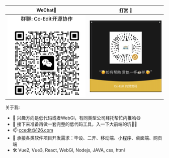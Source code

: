 
|                                     WeChat🍻                                      |                                                打赏 :confetti_ball:                                                 | 
|:-------------------------------------------------------------------------------:|:-----------------------------------------------------------------------------------------------------------------:| 
| ![wechat.png](https://github.com/Cc-Edit/Cc-Edit/blob/main/src/WeChatGroup.png) | ![img.png](https://github.com/Cc-Edit/Cc-Edit/blob/main/src/img.png) |

<!--
**adminV/adminV** is a ✨ _special_ ✨ repository because its `README.md` (this file) appears on your GitHub profile.

Here are some ideas to get you started:

- 🔭 I’m currently working on ...
- 🌱 I’m currently learning ...
- 👯 I’m looking to collaborate on ...
- 🤔 I’m looking for help with ...
- 💬 Ask me about ...
- 📫 How to reach me: ...
- 😄 Pronouns: ...
- ⚡ Fun fact: ...
-->


关于我:
- 💼 兴趣方向是低代码或者WebGl，有同类型公司拜托帮忙内推哈😋 
- 🔭 接下来准备再做一套完整的低代码工具，入一下大前端的坑💪🏻 
- 📫 ccedit@126.com
- 📢 承接各类软件项目开发需求：毕设、二开、移动端、小程序、桌面端、网页端
- 🛠️ Vue2, Vue3, React, WebGl, Nodejs, JAVA, css, html

<!-- <a href="https://github.com/Cc-Edit">
  <img src="https://github-readme-stats.vercel.app/api?username=Cc-Edit&show_icons=true" alt="Readme Stat" height="180em" />
  <img src="https://github-readme-stats.vercel.app/api/top-langs/?username=Cc-Edit&layout=compact" alt="Top Lang" height="180em" />
</a> -->
